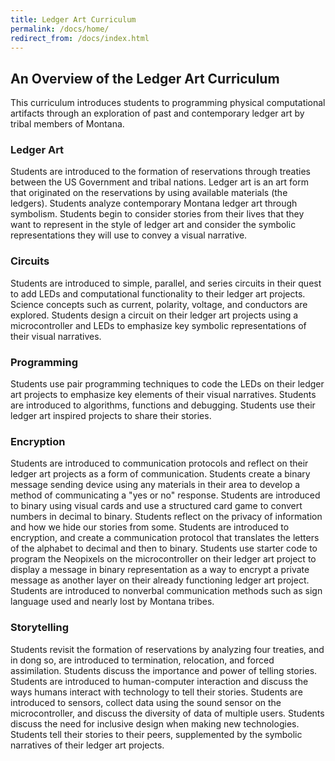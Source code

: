 ```yaml
---
title: Ledger Art Curriculum
permalink: /docs/home/
redirect_from: /docs/index.html
---
```


## An Overview of the Ledger Art Curriculum

This curriculum introduces students to programming physical computational
artifacts through an exploration of past and contemporary ledger art by tribal
members of Montana.

### Ledger Art
Students are introduced to the formation of reservations through treaties
between the US Government and tribal nations. Ledger art is an art
form that originated on the reservations by using available materials (the ledgers).
Students
analyze contemporary Montana ledger art through symbolism. Students
begin to consider stories from their lives that they want to represent in the style
of ledger art and consider the symbolic representations they will use to convey
a visual narrative.

### Circuits
Students are introduced to simple, parallel, and series circuits in their quest
to add LEDs and computational functionality to their ledger art projects. Science
concepts such as current, polarity, voltage, and conductors are explored. Students
design a circuit on their ledger art projects using a microcontroller and LEDs
to emphasize key symbolic representations of their visual narratives.

### Programming
Students use pair programming techniques to code the LEDs on their ledger art
projects to emphasize key elements of their visual narratives. Students are
introduced to algorithms, functions and debugging. Students use their ledger art
inspired projects to share their stories.

### Encryption
Students are introduced to communication protocols and reflect on their ledger
art projects as a form of communication. Students create a binary message sending
device using any materials in their area to develop a method of communicating
a "yes or no" response. Students are introduced to binary using visual cards and use
a structured card game to convert numbers in decimal to binary. Students reflect
on the privacy of information and how we hide our stories from some. Students
are introduced to encryption, and create a communication protocol that translates
the letters of the alphabet to decimal and then to binary. Students use starter
code to program the Neopixels on the microcontroller on their ledger art project
to display a message in binary representation as a way to encrypt a private message
as another layer on their already functioning ledger art project. Students are
introduced to nonverbal communication methods such as sign language used and nearly
lost by Montana tribes.

### Storytelling
Students revisit the formation of reservations by analyzing four treaties, and
in dong so, are introduced to termination, relocation, and forced assimilation.
Students discuss the importance and power of telling stories. Students are introduced
to human-computer interaction and discuss the ways humans interact with technology
to tell their stories. Students are introduced to sensors, collect data using
the sound sensor on the microcontroller, and discuss the diversity of data of
multiple users. Students discuss the need for inclusive design when making new
technologies. Students tell their stories to their
peers, supplemented by the symbolic narratives of their ledger art projects.
